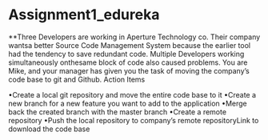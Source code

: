 # Assignment1_edureka



**Three Developers are working in Aperture Technology co. Their company wantsa better Source Code Management System because the earlier tool had the tendency to save redundant code. Multiple Developers working simultaneously onthesame block of code also caused problems. You are Mike, and your manager has given you the task of moving the company’s code base to git and Github. 
Action Items



•Create a local git repository and move the entire code base to it
•Create a new branch for a new feature you want to add to the application
•Merge back the created branch with the master branch
•Create a remote repository
•Push the local repository to company’s remote repositoryLink to download the code base

